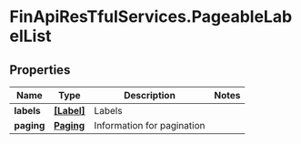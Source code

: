 # FinApiResTfulServices.PageableLabelList

## Properties
Name | Type | Description | Notes
------------ | ------------- | ------------- | -------------
**labels** | [**[Label]**](Label.md) | Labels | 
**paging** | [**Paging**](Paging.md) | Information for pagination | 



